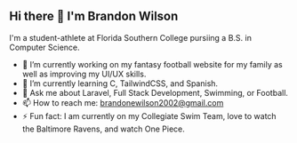 ## Hi there 👋 I'm Brandon Wilson

I'm a student-athlete at Florida Southern College pursiing a B.S. in Computer Science.

- 🔭 I’m currently working on my fantasy football website for my family as well as improving my UI/UX skills.
- 🌱 I’m currently learning C, TailwindCSS, and Spanish.
- 💬 Ask me about Laravel, Full Stack Development, Swimming, or Football.
- 📫 How to reach me: brandonewilson2002@gmail.com
- ⚡ Fun fact: I am currently on my Collegiate Swim Team, love to watch the Baltimore Ravens, and watch One Piece.

